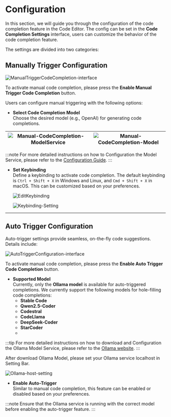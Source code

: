 # Configuration

In this section, we will guide you through the configuration of the code completion feature in the Code Editor.
The config can be set in the **Code Completion Settings** interface,
users can customize the behavior of the code completion feature.


The settings are divided into two categories:

## Manually Trigger Configuration

![ManualTriggerCodeCompletion-interface](/img/codeEditor/ManualTriggerCodeCompletion-interface.png)

To activate manual code completion, please press the **Enable Manual Trigger Code Completion** button.

Users can configure manual triggering with the following options:

- **Select Code Completion Model**  
  Choose the desired model (e.g., OpenAI) for generating code completions.

| ![Manual-CodeCompletion-ModelService](/img/codeEditor/ManualCodeCompletion-ModelService.png) | ![Manual-CodeCompletion-Model](/img/codeEditor/Manual-CodeCompletion-Model.png) |
|----------------------------------------------------------------------------------------------|---------------------------------------------------------------------------------|

:::note
For more detailed instructions on how to Configuration the Model Service, please refer to the [Configuration Guide](/docs/docs/getting-started/configuration.md).
:::

- **Set Keybinding**  
  Define a keybinding to activate code completion.
  The default keybinding is `Ctrl + Shift + X` in Windows and Linux, and `Cmd + Shift + X` in macOS.
  This can be customized based on your preferences.

  ![EditKeybinding](/img/codeEditor/ManualCodeCompletion-EditKeybinding-button.png)

  ![Keybinding-Setting](/img/codeEditor/ManualCodeCompletion-Keybinding-Setting.png)

---

## Auto Trigger Configuration

Auto-trigger settings provide seamless, on-the-fly code suggestions. Details include:

![AutoTriggerConfiguration-interface](/img/codeEditor/AutoTriggerConfiguration-interface.png)

To activate manual code completion, please press the **Enable Auto Trigger Code Completion** button.

- **Supported Model**  
  Currently, only the **Ollama model** is available for auto-triggered completions.
  We currently support the following models for hole-filling code completions:
    - **Stable Code**
    - **Qwen2.5-Coder**
    - **Codestral**
    - **CodeLlama**
    - **DeepSeek-Coder**
    - **StarCoder**
    - 

:::tip
For more detailed instructions on how to download and Configuration the Ollama Model Service, please refer to the [Ollama website](https://ollama.com/).
:::

After download Ollama Model, please set your Ollama service localhost in Setting Bar.

![Ollama-host-setting](/img/codeEditor/Ollama-host-setting.png)

- **Enable Auto-Trigger**  
  Similar to manual code completion, this feature can be enabled or disabled based on your preferences.

:::note
Ensure that the Ollama service is running with the correct model before enabling the auto-trigger feature.
:::
